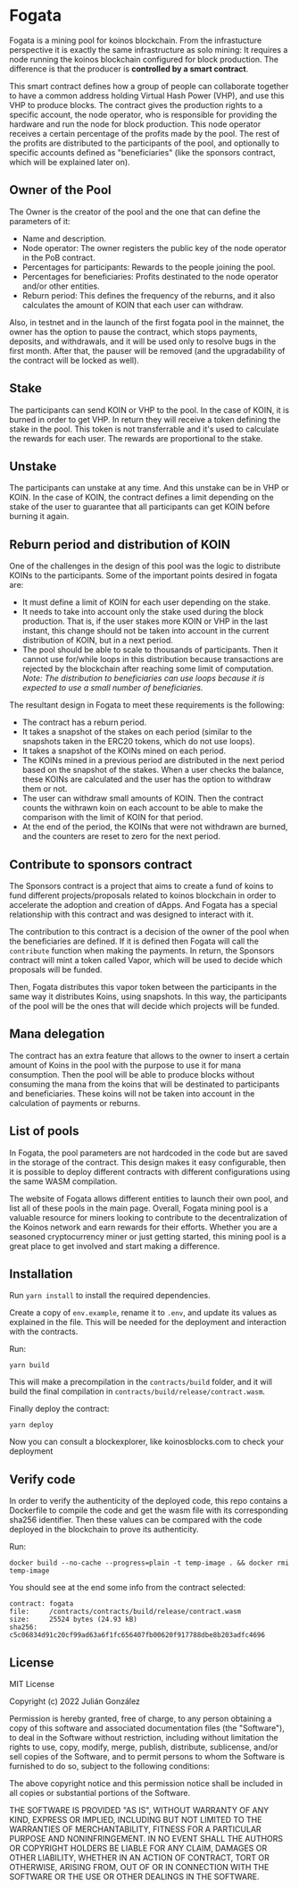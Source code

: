 # Fogata

Fogata is a mining pool for koinos blockchain. From the infrastucture perspective it is exactly the same infrastructure as solo mining: It requires a node running the koinos blockchain configured for block production. The difference is that the producer is **controlled by a smart contract**.

This smart contract defines how a group of people can collaborate together to have a common address holding Virtual Hash Power (VHP), and use this VHP to produce blocks. The contract gives the production rights to a specific account, the node operator, who is responsible for providing the hardware and run the node for block production. This node operator receives a certain percentage of the profits made by the pool. The rest of the profits are distributed to the participants of the pool, and optionally to specific accounts defined as "beneficiaries" (like the sponsors contract, which will be explained later on).

## Owner of the Pool

The Owner is the creator of the pool and the one that can define the parameters of it:

- Name and description.
- Node operator: The owner registers the public key of the node operator in the PoB contract.
- Percentages for participants: Rewards to the people joining the pool.
- Percentages for beneficiaries: Profits destinated to the node operator and/or other entities.
- Reburn period: This defines the frequency of the reburns, and it also calculates the amount of KOIN that each user can withdraw.

Also, in testnet and in the launch of the first fogata pool in the mainnet, the owner has the option to pause the contract, which stops payments, deposits, and withdrawals, and it will be used only to resolve bugs in the first month. After that, the pauser will be removed (and the upgradability of the contract will be locked as well).

## Stake

The participants can send KOIN or VHP to the pool. In the case of KOIN, it is burned in order to get VHP. In return they will receive a token defining the stake in the pool. This token is not transferrable and it's used to calculate the rewards for each user. The rewards are proportional to the stake.

## Unstake

The participants can unstake at any time. And this unstake can be in VHP or KOIN. In the case of KOIN, the contract defines a limit depending on the stake of the user to guarantee that all participants can get KOIN before burning it again.

## Reburn period and distribution of KOIN

One of the challenges in the design of this pool was the logic to distribute KOINs to the participants. Some of the important points desired in fogata are:

- It must define a limit of KOIN for each user depending on the stake.
- It needs to take into account only the stake used during the block production. That is, if the user stakes more KOIN or VHP in the last instant, this change should not be taken into account in the current distribution of KOIN, but in a next period.
- The pool should be able to scale to thousands of participants. Then it cannot use for/while loops in this distribution because transactions are rejected by the blockchain after reaching some limit of computation. _Note: The distribution to beneficiaries can use loops because it is expected to use a small number of beneficiaries._

The resultant design in Fogata to meet these requirements is the following:

- The contract has a reburn period.
- It takes a snapshot of the stakes on each period (similar to the snapshots taken in the ERC20 tokens, which do not use loops).
- It takes a snapshot of the KOINs mined on each period.
- The KOINs mined in a previous period are distributed in the next period based on the snapshot of the stakes. When a user checks the balance, these KOINs are calculated and the user has the option to withdraw them or not.
- The user can withdraw small amounts of KOIN. Then the contract counts the withrawn koin on each account to be able to make the comparison with the limit of KOIN for that period.
- At the end of the period, the KOINs that were not withdrawn are burned, and the counters are reset to zero for the next period.

## Contribute to sponsors contract

The Sponsors contract is a project that aims to create a fund of koins to fund different projects/proposals related to koinos blockchain in order to accelerate the adoption and creation of dApps. And Fogata has a special relationship with this contract and was designed to interact with it.

The contribution to this contract is a decision of the owner of the pool when the beneficiaries are defined. If it is defined then Fogata will call the `contribute` function when making the payments. In return, the Sponsors contract will mint a token called Vapor, which will be used to decide which proposals will be funded.

Then, Fogata distributes this vapor token between the participants in the same way it distributes Koins, using snapshots. In this way, the participants of the pool will be the ones that will decide which projects will be funded.

## Mana delegation

The contract has an extra feature that allows to the owner to insert a certain amount of Koins in the pool with the purpose to use it for mana consumption. Then the pool will be able to produce blocks without consuming the mana from the koins that will be destinated to participants and beneficiaries. These koins will not be taken into account in the calculation of payments or reburns.

## List of pools

In Fogata, the pool parameters are not hardcoded in the code but are saved in the storage of the contract. This design makes it easy configurable, then it is possible to deploy different contracts with different configurations using the same WASM compilation.

The website of Fogata allows different entities to launch their own pool, and list all of these pools in the main page. Overall, Fogata mining pool is a valuable resource for miners looking to contribute to the decentralization of the Koinos network and earn rewards for their efforts. Whether you are a seasoned cryptocurrency miner or just getting started, this mining pool is a great place to get involved and start making a difference.

## Installation

Run `yarn install` to install the required dependencies.

Create a copy of `env.example`, rename it to `.env`, and update its values as explained in the file. This will be needed for the deployment and interaction with the contracts.

Run:

```
yarn build
```

This will make a precompilation in the `contracts/build` folder, and it will build the final compilation in `contracts/build/release/contract.wasm`.

Finally deploy the contract:

```
yarn deploy
```

Now you can consult a blockexplorer, like koinosblocks.com to check your deployment

## Verify code

In order to verify the authenticity of the deployed code, this repo contains a Dockerfile to compile the code and get the wasm file with its corresponding sha256 identifier. Then these values can be compared with the code deployed in the blockchain to prove its authenticity.

Run:

```
docker build --no-cache --progress=plain -t temp-image . && docker rmi temp-image
```

You should see at the end some info from the contract selected:

```
contract: fogata
file:     /contracts/contracts/build/release/contract.wasm
size:     25524 bytes (24.93 kB)
sha256:   c5c06834d91c20cf99ad63a6f1fc656407fb00620f917788dbe8b203adfc4696
```

## License

MIT License

Copyright (c) 2022 Julián González

Permission is hereby granted, free of charge, to any person obtaining a copy
of this software and associated documentation files (the "Software"), to deal
in the Software without restriction, including without limitation the rights
to use, copy, modify, merge, publish, distribute, sublicense, and/or sell
copies of the Software, and to permit persons to whom the Software is
furnished to do so, subject to the following conditions:

The above copyright notice and this permission notice shall be included in all
copies or substantial portions of the Software.

THE SOFTWARE IS PROVIDED "AS IS", WITHOUT WARRANTY OF ANY KIND, EXPRESS OR
IMPLIED, INCLUDING BUT NOT LIMITED TO THE WARRANTIES OF MERCHANTABILITY,
FITNESS FOR A PARTICULAR PURPOSE AND NONINFRINGEMENT. IN NO EVENT SHALL THE
AUTHORS OR COPYRIGHT HOLDERS BE LIABLE FOR ANY CLAIM, DAMAGES OR OTHER
LIABILITY, WHETHER IN AN ACTION OF CONTRACT, TORT OR OTHERWISE, ARISING FROM,
OUT OF OR IN CONNECTION WITH THE SOFTWARE OR THE USE OR OTHER DEALINGS IN THE
SOFTWARE.
